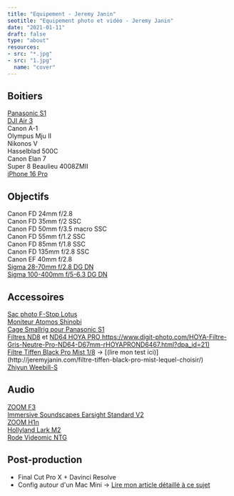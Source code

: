 ```yaml
---
title: "Equipement - Jeremy Janin"
seotitle: "Equipement photo et vidéo - Jeremy Janin"
date: "2021-01-11"
draft: false
type: "about"
resources:
- src: "*.jpg"
- src: "1.jpg"
  name: "cover"
---
```

<div class="grid grid-cols-1 md:grid-cols-2 gap-4">
  <div class="bg-white p-4">
    <h2 class="text-xl font-bold">Boitiers</h2>
    <a href="https://www.digit-photo.com/PANASONIC-Lumix-S1-Boitier-Nu-rPANASONICDCS1EK.html?dpa_id=21" target="blank">Panasonic S1</a><br/>
    <a href="https://dp.gt/a/oz5sd53o" target="blank">DJI Air 3</a><br/>
    Canon A-1<br/>
    Olympus Mju II<br/>
    Nikonos V<br/>
    Hasselblad 500C<br/>
    Canon Elan 7<br/>
    Super 8 Beaulieu 4008ZMII<br/>
    <a href="https://amzn.to/4hMNT5x" target="blank">iPhone 16 Pro</a><br/>
  </div>
  <div class="bg-white p-4">
    <h2 class="text-xl font-bold">Objectifs</h2>
    Canon FD 24mm f/2.8<br/>
    Canon FD 35mm f/2 SSC<br/>
    Canon FD 50mm f/3.5 macro SSC<br/>
    Canon FD 55mm f/1.2 SSC<br/>
    Canon FD 85mm f/1.8 SSC<br/>
    Canon FD 135mm f/2.8 SSC<br/>
    Canon EF 40mm f/2.8<br/>
    <a href="https://dp.gt/a/xxtv4cnw" target="blank">Sigma 28-70mm f/2.8 DG DN</a><br/>
    <a href="https://dp.gt/a/umzjcra2" target="blank">Sigma 100-400mm f/5-6.3 DG DN</a><br/>
  </div>
</div>

<div class="grid grid-cols-1 md:grid-cols-2 gap-4">
  <div class="bg-white p-4">
    <h2 class="text-xl font-bold">Accessoires</h2>
    <a href="https://www.digit-photo.com/F-STOP-Sac-a-Dos-Lotus-32L-Anthracite-rFSTOPFSTM13570.html?dpa_id=21" target="blank">Sac photo F-Stop Lotus</a><br/>
    <a href="https://www.digit-photo.com/ATOMOS-Shinobi-Moniteur-5-4k-HDMI-HDR-rATOMOSATOMSHBH01.html?dpa_id=21" target="blank">Moniteur Atomos Shinobi</a><br/>
    <a href="https://amzn.to/2SW4U6J" target="blank">Cage Smallrig pour Panasonic S1</a><br/>
    <a href="https://www.digit-photo.com/HOYA-Filtre-Gris-Neutre-Pro-ND8-D67mm-rHOYAPROND867.html?dpa_id=21" target="blank">Filtres ND8</a> et <a href="https://www.digit-photo.com/HOYA-Filtre-Gris-Neutre-Pro-ND64-D67mm-rHOYAPROND6467.html?dpa_id=21" target="blank">ND64 HOYA PRO https://www.digit-photo.com/HOYA-Filtre-Gris-Neutre-Pro-ND64-D67mm-rHOYAPROND6467.html?dpa_id=21)</a><br/>
    <a href="https://amzn.to/2TRjAEi" target="blank">Filtre Tiffen Black Pro Mist 1/8</a> → [(lire mon test ici)](http://jeremyjanin.com/filtre-tiffen-black-pro-mist-lequel-choisir/)<br/>
    <a href="https://amzn.to/2SNybfV" target="blank">Zhiyun Weebill-S</a><br/>
  </div>
  <div class="bg-white p-4">
    <h2 class="text-xl font-bold">Audio</h2>
    <a href="https://dp.gt/a/4e1wzzk4o" target="blank">ZOOM F3</a><br/>
    <a href="https://immersivesoundscapes.com/earsight-standard-v2/"target="blank">Immersive Soundscapes Earsight Standard V2</a><br/>
    <a href="https://dp.gt/a/i5nqjkrt9" target="blank">ZOOM H1n</a><br/>
    <a href="https://dp.gt/a/lr0mbg3xc" target="blank">Hollyland Lark M2</a><br/>
    <a href="https://amzn.to/48TQl6e" target="blank">Rode Videomic NTG</a><br/>
  </div>
</div>

## Post-production

- Final Cut Pro X + Davinci Resolve
- Config autour d'un Mac Mini → <a href="http://jeremyjanin.com/utiliser-un-mac-mini-pour-le-montage-video-2020" target="blank">Lire mon article détaillé à ce sujet</a><br/>
